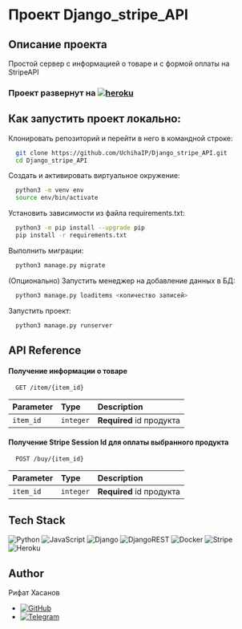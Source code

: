 # Проект Django_stripe_API
## Описание проекта 

Простой сервер с информацией о товаре и с формой оплаты на StripeAPI

### Проект развернут на [![heroku](https://img.shields.io/badge/heroku-%23430098.svg?style=for-the-badge&logo=heroku&logoColor=white)](https://sheltered-journey-95869.herokuapp.com)

## Как запустить проект локально:
Клонировать репозиторий и перейти в него в командной строке:

```bash
  git clone https://github.com/UchihaIP/Django_stripe_API.git
  cd Django_stripe_API
```
Cоздать и активировать виртуальное окружение:
```bash
  python3 -m venv env 
  source env/bin/activate
```
Установить зависимости из файла requirements.txt:
```bash
  python3 -m pip install --upgrade pip
  pip install -r requirements.txt
```
Выполнить миграции:
```bash
  python3 manage.py migrate
```
(Опционально) Запустить менеджер на добавление данных в БД:
```bash
  python3 manage.py loaditems <количество записей>
```
Запустить проект:
```bash
  python3 manage.py runserver
```
## API Reference

#### Получение информации о товаре

```http
  GET /item/{item_id}
```

| Parameter | Type     | Description                |
| :-------- | :------- | :------------------------- |
| `item_id` | `integer` | **Required** id продукта|


#### Получение Stripe Session Id для оплаты выбранного продукта

```http
  POST /buy/{item_id}
```

| Parameter | Type     | Description                       |
| :-------- | :------- | :-------------------------------- |
| `item_id`      | `integer` | **Required** id продукта|



## Tech Stack

![Python](https://img.shields.io/badge/python-3670A0?style=for-the-badge&logo=python&logoColor=ffdd54)
![JavaScript](https://img.shields.io/badge/javascript-%23323330.svg?style=for-the-badge&logo=javascript&logoColor=%23F7DF1E)
![Django](https://img.shields.io/badge/django-%23092E20.svg?style=for-the-badge&logo=django&logoColor=white)
![DjangoREST](https://img.shields.io/badge/DJANGO-REST-ff1709?style=for-the-badge&logo=django&logoColor=white&color=ff1709&labelColor=gray)
![Docker](https://img.shields.io/badge/docker-%230db7ed.svg?style=for-the-badge&logo=docker&logoColor=white)
![Stripe](https://img.shields.io/badge/Stripe-626CD9?style=for-the-badge&logo=Stripe&logoColor=white)
![Heroku](https://img.shields.io/badge/heroku-%23430098.svg?style=for-the-badge&logo=heroku&logoColor=white)

## Author

Рифат Хасанов
- [![GitHub](https://img.shields.io/badge/github-%23121011.svg?style=for-the-badge&logo=github&logoColor=white)](https://github.com/UchihaIP)
- [![Telegram](https://img.shields.io/badge/Telegram-2CA5E0?style=for-the-badge&logo=telegram&logoColor=white)](https://t.me/lawlietLL)


